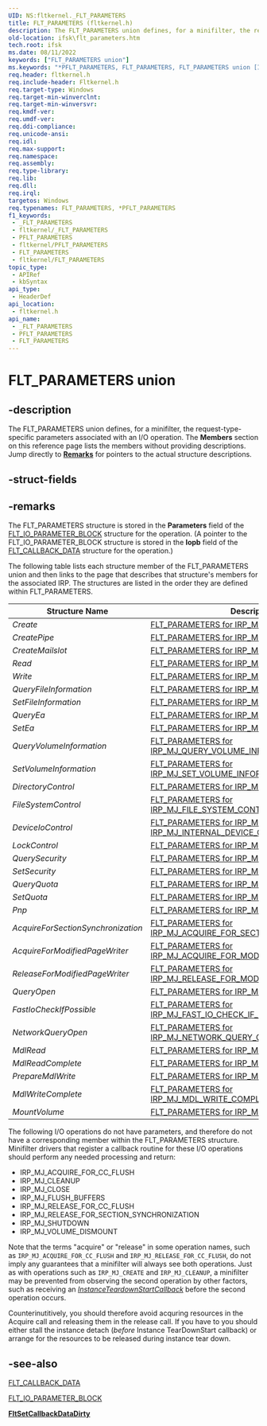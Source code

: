```yaml
---
UID: NS:fltkernel._FLT_PARAMETERS
title: FLT_PARAMETERS (fltkernel.h)
description: The FLT_PARAMETERS union defines, for a minifilter, the request-type-specific parameters associated with an I/O operation.
old-location: ifsk\flt_parameters.htm
tech.root: ifsk
ms.date: 08/11/2022
keywords: ["FLT_PARAMETERS union"]
ms.keywords: "*PFLT_PARAMETERS, FLT_PARAMETERS, FLT_PARAMETERS union [Installable File System Drivers], FltSystemStructures_2ebb0ec7-76cc-49a3-b2ec-186f67369bbb.xml, PFLT_PARAMETERS, PFLT_PARAMETERS union pointer [Installable File System Drivers], _FLT_PARAMETERS, fltkernel/FLT_PARAMETERS, fltkernel/PFLT_PARAMETERS, ifsk.flt_parameters"
req.header: fltkernel.h
req.include-header: Fltkernel.h
req.target-type: Windows
req.target-min-winverclnt: 
req.target-min-winversvr: 
req.kmdf-ver: 
req.umdf-ver: 
req.ddi-compliance: 
req.unicode-ansi: 
req.idl: 
req.max-support: 
req.namespace: 
req.assembly: 
req.type-library: 
req.lib: 
req.dll: 
req.irql: 
targetos: Windows
req.typenames: FLT_PARAMETERS, *PFLT_PARAMETERS
f1_keywords:
 - _FLT_PARAMETERS
 - fltkernel/_FLT_PARAMETERS
 - PFLT_PARAMETERS
 - fltkernel/PFLT_PARAMETERS
 - FLT_PARAMETERS
 - fltkernel/FLT_PARAMETERS
topic_type:
 - APIRef
 - kbSyntax
api_type:
 - HeaderDef
api_location:
 - fltkernel.h
api_name:
 - _FLT_PARAMETERS
 - PFLT_PARAMETERS
 - FLT_PARAMETERS
---
```


# FLT_PARAMETERS union

## -description

The FLT_PARAMETERS union defines, for a minifilter, the request-type-specific parameters associated with an I/O operation. The **Members** section on this reference page lists the members without providing descriptions. Jump directly to [**Remarks**](#remarks) for pointers to the actual structure descriptions.

## -struct-fields

## -remarks

The FLT_PARAMETERS structure is stored in the **Parameters** field of the [FLT_IO_PARAMETER_BLOCK](./ns-fltkernel-_flt_io_parameter_block.md) structure for the operation. (A pointer to the FLT_IO_PARAMETER_BLOCK structure is stored in the **Iopb** field of the [FLT_CALLBACK_DATA](./ns-fltkernel-_flt_callback_data.md) structure for the operation.)

The following table lists each structure member of the FLT_PARAMETERS union and then links to the page that describes that structure's members for the associated IRP. The structures are listed in the order they are defined within FLT_PARAMETERS.

| Structure Name | Description |
| -------------- | ----------- |
| *Create* | [FLT_PARAMETERS for IRP_MJ_CREATE](/windows-hardware/drivers/ifs/flt-parameters-for-irp-mj-create) |
| *CreatePipe* | [FLT_PARAMETERS for IRP_MJ_CREATE_NAMED_PIPE](/windows-hardware/drivers/ifs/flt-parameters-for-irp-mj-create-named-pipe) |
| *CreateMailslot*  | [FLT_PARAMETERS for IRP_MJ_CREATE_MAILSLOT](/windows-hardware/drivers/ifs/flt-parameters-for-irp-mj-create-mailslot) |
| *Read* | [FLT_PARAMETERS for IRP_MJ_READ](/windows-hardware/drivers/ifs/flt-parameters-for-irp-mj-read) |
| *Write* | [FLT_PARAMETERS for IRP_MJ_WRITE](/windows-hardware/drivers/ifs/flt-parameters-for-irp-mj-write) |
| *QueryFileInformation* | [FLT_PARAMETERS for IRP_MJ_QUERY_INFORMATION](/windows-hardware/drivers/ifs/flt-parameters-for-irp-mj-query-information) |
| *SetFileInformation* | [FLT_PARAMETERS for IRP_MJ_SET_INFORMATION](/windows-hardware/drivers/ifs/flt-parameters-for-irp-mj-set-information) |
| *QueryEa* | [FLT_PARAMETERS for IRP_MJ_QUERY_EA](/windows-hardware/drivers/ifs/flt-parameters-for-irp-mj-query-ea) |
| *SetEa* | [FLT_PARAMETERS for IRP_MJ_SET_EA](/windows-hardware/drivers/ifs/flt-parameters-for-irp-mj-set-ea) |
| *QueryVolumeInformation* | [FLT_PARAMETERS for IRP_MJ_QUERY_VOLUME_INFORMATION](/windows-hardware/drivers/ifs/flt-parameters-for-irp-mj-query-volume-information) |
| *SetVolumeInformation* | [FLT_PARAMETERS for IRP_MJ_SET_VOLUME_INFORMATION](/windows-hardware/drivers/ifs/flt-parameters-for-irp-mj-set-volume-information) |
| *DirectoryControl* | [FLT_PARAMETERS for IRP_MJ_DIRECTORY_CONTROL](/windows-hardware/drivers/ifs/flt-parameters-for-irp-mj-directory-control) |
| *FileSystemControl* | [FLT_PARAMETERS for IRP_MJ_FILE_SYSTEM_CONTROL](/windows-hardware/drivers/ifs/flt-parameters-for-irp-mj-file-system-control) |
| *DeviceIoControl* | [FLT_PARAMETERS for IRP_MJ_DEVICE_CONTROL and IRP_MJ_INTERNAL_DEVICE_CONTROL](/windows-hardware/drivers/ifs/flt-parameters-for-irp-mj-device-control-and-irp-mj-internal-device-co) |
| *LockControl* | [FLT_PARAMETERS for IRP_MJ_LOCK_CONTROL](/windows-hardware/drivers/ifs/flt-parameters-for-irp-mj-lock-control) |
| *QuerySecurity* | [FLT_PARAMETERS for IRP_MJ_QUERY_SECURITY](/windows-hardware/drivers/ifs/flt-parameters-for-irp-mj-query-security) |
| *SetSecurity* | [FLT_PARAMETERS for IRP_MJ_SET_SECURITY](/windows-hardware/drivers/ifs/flt-parameters-for-irp-mj-set-security) |
| *QueryQuota* | [FLT_PARAMETERS for IRP_MJ_QUERY_QUOTA](/windows-hardware/drivers/ifs/flt-parameters-for-irp-mj-query-quota) |
| *SetQuota* | [FLT_PARAMETERS for IRP_MJ_SET_QUOTA](/windows-hardware/drivers/ifs/flt-parameters-for-irp-mj-set-quota) |
| *Pnp* | [FLT_PARAMETERS for IRP_MJ_PNP](/windows-hardware/drivers/ifs/flt-parameters-for-irp-mj-pnp) |
| *AcquireForSectionSynchronization* | [FLT_PARAMETERS for IRP_MJ_ACQUIRE_FOR_SECTION_SYNCHRONIZATION](/windows-hardware/drivers/ifs/flt-parameters-for-irp-mj-acquire-for-section-synchronization) |
| *AcquireForModifiedPageWriter* | [FLT_PARAMETERS for IRP_MJ_ACQUIRE_FOR_MOD_WRITE](/windows-hardware/drivers/ifs/flt-parameters-for-irp-mj-acquire-for-mod-write) |
| *ReleaseForModifiedPageWriter* | [FLT_PARAMETERS for IRP_MJ_RELEASE_FOR_MOD_WRITE](/windows-hardware/drivers/ifs/flt-parameters-for-irp-mj-release-for-mod-write) |
| *QueryOpen* | [FLT_PARAMETERS for IRP_MJ_QUERY_OPEN](/windows-hardware/drivers/ifs/flt-parameters-for-irp-mj-query-open) |
| *FastIoCheckIfPossible* | [FLT_PARAMETERS for IRP_MJ_FAST_IO_CHECK_IF_POSSIBLE](/windows-hardware/drivers/ifs/flt-parameters-for-irp-mj-fast-io-check-if-possible) |
| *NetworkQueryOpen* | [FLT_PARAMETERS for IRP_MJ_NETWORK_QUERY_OPEN](/windows-hardware/drivers/ifs/flt-parameters-for-irp-mj-network-query-open) |
| *MdlRead* | [FLT_PARAMETERS for IRP_MJ_MDL_READ](/windows-hardware/drivers/ifs/flt-parameters-for-irp-mj-mdl-read) |
| *MdlReadComplete* | [FLT_PARAMETERS for IRP_MJ_MDL_READ_COMPLETE](/windows-hardware/drivers/ifs/flt-parameters-for-irp-mj-mdl-read-complete) |
| *PrepareMdlWrite* | [FLT_PARAMETERS for IRP_MJ_PREPARE_MDL_WRITE](/windows-hardware/drivers/ifs/flt-parameters-for-irp-mj-prepare-mdl-write) |
| *MdlWriteComplete* | [FLT_PARAMETERS for IRP_MJ_MDL_WRITE_COMPLETE](/windows-hardware/drivers/ifs/flt-parameters-for-irp-mj-mdl-write-complete) |
| *MountVolume* | [FLT_PARAMETERS for IRP_MJ_VOLUME_MOUNT](/windows-hardware/drivers/ifs/flt-parameters-for-irp-mj-volume-mount) |

The following I/O operations do not have parameters, and therefore do not have a corresponding member within the FLT_PARAMETERS structure. Minifilter drivers that register a callback routine for these I/O operations should perform any needed processing and return:

- IRP_MJ_ACQUIRE_FOR_CC_FLUSH
- IRP_MJ_CLEANUP
- IRP_MJ_CLOSE
- IRP_MJ_FLUSH_BUFFERS
- IRP_MJ_RELEASE_FOR_CC_FLUSH
- IRP_MJ_RELEASE_FOR_SECTION_SYNCHRONIZATION
- IRP_MJ_SHUTDOWN
- IRP_MJ_VOLUME_DISMOUNT

Note that the terms "acquire" or "release" in some operation names, such as `IRP_MJ_ACQUIRE_FOR_CC_FLUSH` and `IRP_MJ_RELEASE_FOR_CC_FLUSH`, do not imply any guarantees that a minifilter will always see both operations. Just as with operations such as `IRP_MJ_CREATE` and `IRP_MJ_CLEANUP`, a minifilter may be prevented from observing the second operation by other factors, such as receiving an _[InstanceTeardownStartCallback](/windows-hardware/drivers/ddi/fltkernel/nc-fltkernel-pflt_instance_teardown_callback)_ before the second operation occurs.

Counterinutitively, you should therefore avoid acquring resources in the Acquire call and releasing them in the release call.  If you have to you should either stall the instance detach (*before* Instance TearDownStart callback) or arrange for the resources to be released during instance tear down.


## -see-also

[FLT_CALLBACK_DATA](./ns-fltkernel-_flt_callback_data.md)

[FLT_IO_PARAMETER_BLOCK](./ns-fltkernel-_flt_io_parameter_block.md)

[**FltSetCallbackDataDirty**](./nf-fltkernel-fltsetcallbackdatadirty.md)
